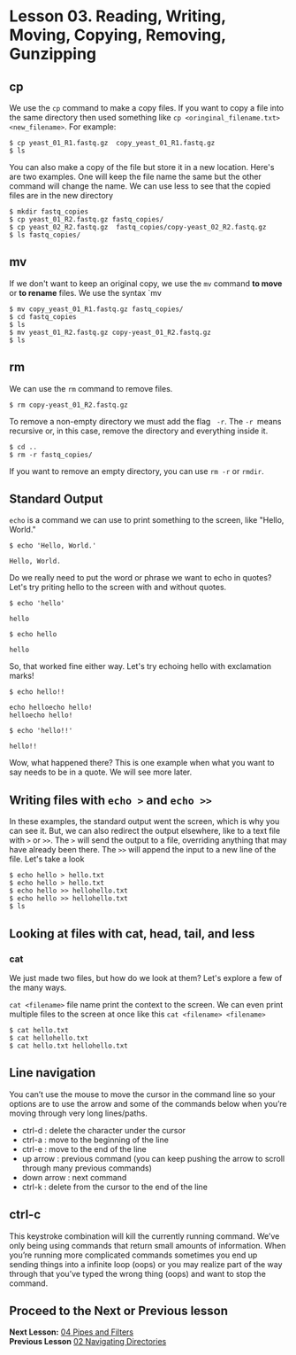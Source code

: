 # Lesson 03. Reading, Writing, Moving, Copying, Removing, Gunzipping 

## cp
We use the `cp` command to make a copy files. If you want to copy a file into the same directory then used something like `cp <oringinal_filename.txt> <new_filename>`. For example:

~~~ {.bash}
$ cp yeast_01_R1.fastq.gz  copy_yeast_01_R1.fastq.gz
$ ls
~~~

You can also make a copy of the file but store it in a new location. Here's are two examples. One will keep the file name the same but the other command will change the name. We can use less to see that the copied files are in the new directory

~~~ {.bash}
$ mkdir fastq_copies
$ cp yeast_01_R2.fastq.gz fastq_copies/
$ cp yeast_02_R2.fastq.gz  fastq_copies/copy-yeast_02_R2.fastq.gz
$ ls fastq_copies/
~~~

## mv
If we don't want to keep an original copy, we use the `mv` command **to move** or **to rename** files. We use the syntax `mv <origingalfilename> <newfilename>

~~~ {.bash}
$ mv copy_yeast_01_R1.fastq.gz fastq_copies/
$ cd fastq_copies
$ ls	
$ mv yeast_01_R2.fastq.gz copy-yeast_01_R2.fastq.gz
$ ls
~~~

## rm 
We can use the `rm` command to remove files. 

~~~ {.bash}
$ rm copy-yeast_01_R2.fastq.gz
~~~

To remove a non-empty directory we must add the flag ` -r`. The `-r `means recursive or, in this case, remove the directory and everything inside it.

~~~ {.bash}
$ cd ..
$ rm -r fastq_copies/
~~~

If you want to remove an empty directory, you can use `rm -r` or `rmdir`.


## Standard Output


`echo` is a command we can use to print something to the screen, like "Hello, World." 

~~~ {.bash}
$ echo 'Hello, World.'
~~~
~~~ {.output}
Hello, World.
~~~

Do we really need to put the word or phrase we want to echo in quotes? Let's try priting hello to the screen with and without quotes.

~~~ {.bash}
$ echo 'hello'
~~~
~~~ {.output}
hello
~~~

~~~ {.bash}
$ echo hello
~~~
~~~ {.output}
hello
~~~

So, that worked fine either way. Let's try echoing hello with exclamation marks! 

~~~ {.bash}
$ echo hello!!
~~~
~~~ {.output}
echo helloecho hello!
helloecho hello!
~~~

~~~ {.bash}
$ echo 'hello!!'
~~~
~~~ {.output}
hello!!
~~~

Wow, what happened there?  This is one example when what you want to say needs to be in a quote. We will see more later.

## Writing files with `echo >` and `echo >>`

In these examples, the standard output went the screen, which is why you can see it. But, we can also redirect the output elsewhere, like to a text file with `>` or `>>`. The `>` will send the output to a file, overriding anything that may have already been there. The  `>>` will append the input to a new line of the file. Let's take a look

~~~ {.bash}
$ echo hello > hello.txt
$ echo hello > hello.txt
$ echo hello >> hellohello.txt
$ echo hello >> hellohello.txt
$ ls
~~~


## Looking at files with cat, head, tail, and less

### cat
We just made two files, but how do we look at them? Let's explore a few of the many ways.

`cat <filename>` file name print the context to the screen. We can even print multiple files to the screen at once like this `cat <filename> <filename>`

~~~ {.bash}
$ cat hello.txt
$ cat hellohello.txt
$ cat hello.txt hellohello.txt
~~~

## Line navigation
You can’t use the mouse to move the cursor in the command line so your options are to use the arrow and some of the commands below when you’re moving through very long lines/paths.
- ctrl-d : delete the character under the cursor
- ctrl-a : move to the beginning of the line
- ctrl-e : move to the end of the line
- up arrow : previous command (you can keep pushing the arrow to scroll through many previous commands)
- down arrow : next command
- ctrl-k : delete from the cursor to the end of the line

## ctrl-c 
This keystroke combination will kill the currently running command. We’ve only being using commands that return small amounts of information. When you’re running more complicated commands sometimes you end up sending things into a infinite loop (oops) or you may realize part of the way through that you’ve typed the wrong thing (oops) and want to stop the command. 


## Proceed to the Next or Previous lesson
**Next Lesson:** [04 Pipes and Filters](https://github.com/raynamharris/Shell_Intro_for_Transcriptomics/blob/master/lessons/04_PipesFilters.md)  
**Previous Lesson** [02 Navigating Directories](https://github.com/raynamharris/Shell_Intro_for_Transcriptomics/blob/master/lessons/02_Navigating_Dirs.md)